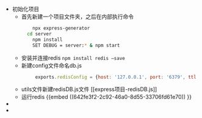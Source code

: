 - 初始化项目
	- 首先新建一个项目文件夹，之后在内部执行命令
	  ```bash
	      npx express-generator
	  	cd server
	      npm install
	      SET DEBUG = server:* & npm start
	  ```
	- 安装并连接redis
	  `npm install redis –save`
	- 新建config文件命名db.js
	  ```js
	       exports.redisConfig = {host: '127.0.0.1', port: '6379', ttl: 5 * 60 * 1000}
	  ```
	- utils文件新建redisDB.js文件 [[express项目-redisDB.js]]
	- 运行redis
	  {{embed ((642fe3f2-2c92-46a0-8d55-33706fd61e70)) }}
-
-